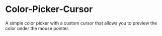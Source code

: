 # Color-Picker-Cursor
A simple color picker with a custom cursor that allows you to preview the color under the mouse pointer.
